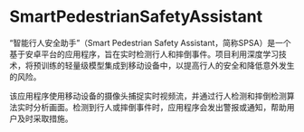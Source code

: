 # SmartPedestrianSafetyAssistant
“智能行人安全助手”（Smart Pedestrian Safety Assistant，简称SPSA）是一个基于安卓平台的应用程序，旨在实时检测行人和摔倒事件。项目利用深度学习技术，将预训练的轻量级模型集成到移动设备中，以提高行人的安全和降低意外发生的风险。

该应用程序使用移动设备的摄像头捕捉实时视频流，并通过行人检测和摔倒检测算法实时分析画面。检测到行人或摔倒事件时，应用程序会发出警报或通知，帮助用户及时采取措施。
